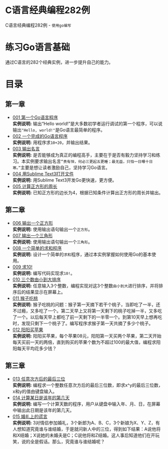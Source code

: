 # C语言经典编程282例
C语言经典编程282例 - `使用go编写`
# 练习Go语言基础
通过C语言的282个经典实例，进一步提升自己的能力。
# 目录
## 第一章
* [001 第一个Go语言程序](https://github.com/CodyGuo/282example/blob/master/1chapter/001/main.go "Hello, world!")  
  <B>实例说明:</B> 输出“Hello world!”是大多数初学者运行调试的第一个程序，可以说输出`"Hello, world!"`是Go语言最简单的程序。  
* [002 一个完成的Go语言程序](https://github.com/CodyGuo/282example/blob/master/1chapter/002/main.go "sum = a + b, 10 + 20 = 30")  
  <B>实例说明:</B> 用程序求`10+20`，并输出结果。  
* [003 输出名言](https://github.com/CodyGuo/282example/blob/master/1chapter/003/main.go "贵有恒，何必三更起五更睡；最无益，只怕一日曝十日寒。")  
  <B>实例说明:</B> 是否能够成为真正的编程高手，主要在于是否有毅力坚持学习和练习。本实例要求输出名言`“贵有恒，何必三更起五更睡；最无益，只怕一日曝十日寒。”`主要是想让读者激励自己，坚持学习Go语言。  
* [004 用Sublime Text3打开文件](https://github.com/CodyGuo/282example/blob/master/1chapter/004/main.go "用Sublime Text3打开文件")  
  <B>实例说明:</B> 用Sublime Text3开发Go更快速，更方便。  
* [005 计算正方形的周长](https://github.com/CodyGuo/282example/blob/master/1chapter/005/main.go "计算正方形的周长")  
  <B>实例说明:</B> 已知正方形的边长为4，根据已知条件计算出正方形的周长并输出。  

## 第二章
* [006 输出一个正方形](https://github.com/CodyGuo/282example/blob/master/2chapter/006/main.go "正方形")  
  <B>实例说明:</B> 使用输出语句输出一个`正方形`。  
* [007 输出一个三角形](https://github.com/CodyGuo/282example/blob/master/2chapter/007/main.go "长方形")    
  <B>实例说明:</B> 使用输出语句输出一个`三角形`。  
* [008 一个简单的求和程序](https://github.com/CodyGuo/282example/blob/master/2chapter/008/main.go "求和")      
  <B>实例说明:</B> 设计一个简单的`求和`程序，通过本实例掌握如何使用Go的基本使用。  
* [009 求10!](https://github.com/CodyGuo/282example/blob/master/2chapter/009/main.go "求10!")     
  <B>实例说明:</B> 编写代码实现求`10!`。  
* [010 三个数由小到大排序](https://github.com/CodyGuo/282example/blob/master/2chapter/010/main.go "排序")     
  <B>实例说明:</B> 任意输入3个整数，编程实现对这3个整数`由小到大`进行排序，并将排序后的结果显示在屏幕上。  
* [011 猴子吃桃](https://github.com/CodyGuo/282example/blob/master/2chapter/011/main.go "猴子吃桃")     
  <B>实例说明:</B> 猴子吃桃的问题：猴子第一天摘下若干个桃子，当即吃了一半，还不过瘾，又多吃了一个。第二天早上又将第一天剩下的桃子吃掉一半，又多吃了一个。以后每天早上都吃了前一天剩下的一半零一个。到第10天早上想再吃时，发现只剩下一个桃子了。编写程序求猴子第一天共摘了多少个桃子。  
* [012 阳阳买苹果](https://github.com/CodyGuo/282example/blob/master/2chapter/012/main.go "阳阳买苹果")     
  <B>实例说明:</B> 阳阳买苹果，每个苹果08元，阳阳第一天买两个苹果，第二天开始每天买前一天的两倍，直到购买的苹果个数为不超过100的最大值，编程求阳阳每天平均花多少钱？  

## 第三章
* [013 任意次方后的最后三位](https://github.com/CodyGuo/282example/blob/master/3chapter/013/main.go "任意次方后的最后三位")     
  <B>实例说明:</B> 编程求一个整数任意次方后的最后三位数，即求x^y的最后三位数，x和y的值由键盘输入。    
* [014 计算某日是该年的第几天](https://github.com/CodyGuo/282example/blob/master/3chapter/014/main.go "计算某日是该年的第几天")     
  <B>实例说明:</B> 编写一个计算天数的程序，用户从键盘中输入年、月、日，在屏幕中输出此日期是该年的第几天。    
* [015 婚礼上的谎言](https://github.com/CodyGuo/282example/blob/master/3chapter/015/main.go "婚礼上的谎言")     
  <B>实例说明:</B> 3对情侣参加婚礼，3个新郎为A、B、C，3个新娘为X、Y、Z，有人想知道究竟谁与谁结婚，于是就问新人中的三位，得到如下结果：A说他将和X结婚；X说她的未婚夫是C；C说他将和Z结婚。这人事后知道他们在开玩笑，说的全是假话。那么，究竟谁与谁结婚呢？    